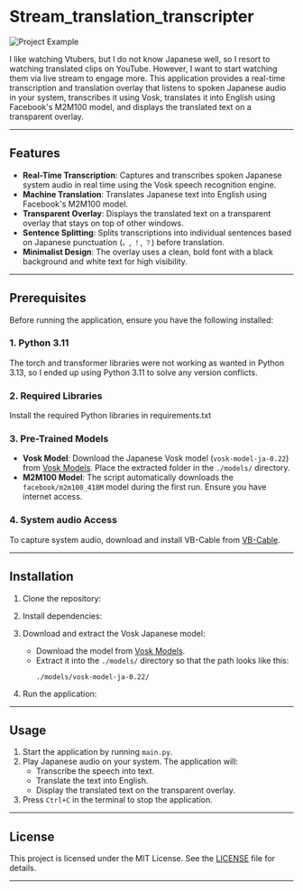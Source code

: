 # Stream_translation_transcripter

![Project Example](assets/example.png)

I like watching Vtubers, but I do not know Japanese well, so I resort to watching translated clips on YouTube. However, I want to start watching them via live stream to engage more.
This application provides a real-time transcription and translation overlay that listens to spoken Japanese audio in your system, transcribes it using Vosk, translates it into English using Facebook's M2M100 model, and displays the translated text on a transparent overlay. 

---

## Features

- **Real-Time Transcription**: Captures and transcribes spoken Japanese system audio in real time using the Vosk speech recognition engine.
- **Machine Translation**: Translates Japanese text into English using Facebook's M2M100 model.
- **Transparent Overlay**: Displays the translated text on a transparent overlay that stays on top of other windows.
- **Sentence Splitting**: Splits transcriptions into individual sentences based on Japanese punctuation (`。`, `！`, `？`) before translation.
- **Minimalist Design**: The overlay uses a clean, bold font with a black background and white text for high visibility.

---

## Prerequisites

Before running the application, ensure you have the following installed:

### 1. Python 3.11
The torch and transformer libraries were not working as wanted in Python 3.13, so I ended up using Python 3.11 to solve any version conflicts.

### 2. Required Libraries
Install the required Python libraries in requirements.txt

### 3. Pre-Trained Models
- **Vosk Model**: Download the Japanese Vosk model (`vosk-model-ja-0.22`) from [Vosk Models](https://alphacephei.com/vosk/models). Place the extracted folder in the `./models/` directory.
- **M2M100 Model**: The script automatically downloads the `facebook/m2m100_418M` model during the first run. Ensure you have internet access.

### 4. System audio Access
To capture system audio, download and install VB-Cable from [VB-Cable](https://vb-audio.com/Cable).

---

## Installation

1. Clone the repository:

2. Install dependencies:

3. Download and extract the Vosk Japanese model:
   - Download the model from [Vosk Models](https://alphacephei.com/vosk/models).
   - Extract it into the `./models/` directory so that the path looks like this:
     ```
     ./models/vosk-model-ja-0.22/
     ```
4. Run the application:


---

## Usage

1. Start the application by running `main.py`.
2. Play Japanese audio on your system. The application will:
   - Transcribe the speech into text.
   - Translate the text into English.
   - Display the translated text on the transparent overlay.
3. Press `Ctrl+C` in the terminal to stop the application.

---

## License

This project is licensed under the MIT License. See the [LICENSE](LICENSE) file for details.

---

